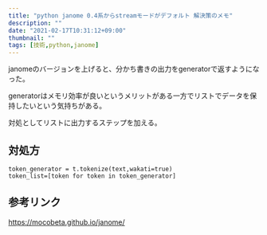 ```yaml
---
title: "python janome 0.4系からstreamモードがデフォルト 解決策のメモ"
description: ""
date: "2021-02-17T10:31:12+09:00"
thumbnail: ""
tags: [技術,python,janome]
---
```

janomeのバージョンを上げると、分かち書きの出力をgeneratorで返すようになった。

generatorはメモリ効率が良いというメリットがある一方でリストでデータを保持したいという気持ちがある。

対処としてリストに出力するステップを加える。
## 対処方

    token_generator = t.tokenize(text,wakati=true)
    token_list=[token for token in token_generator]


## 参考リンク

https://mocobeta.github.io/janome/

